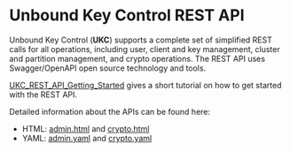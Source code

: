# Unbound Key Control REST API
Unbound Key Control (**UKC**) supports a complete set of simplified REST calls for all  operations, including user, client and key management, cluster and partition management, and crypto operations. The  REST API uses Swagger/OpenAPI open source technology and tools.

[UKC_REST_API_Getting_Started](UKC_REST_API_Getting_Started.md) gives a short tutorial on how to get started with the REST API.

Detailed information about the APIs can be found here:
+ HTML: [admin.html](https://unboundtech.com/docs/ukc_rest/admin-2.0.1810.html) and [crypto.html](https://unboundtech.com/docs/ukc_rest/crypto-2.0.1810.html)
+ YAML: [admin.yaml](https://github.com/unbound-tech/ukc_rest/blob/master/admin.yaml) and [crypto.yaml](https://github.com/unbound-tech/ukc_rest/blob/master/crypto.yaml)
